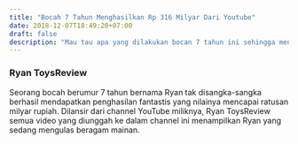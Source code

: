 ```yaml
---
title: "Bocah 7 Tahun Menghasilkan Rp 316 Milyar Dari Youtube"
date: 2018-12-07T18:49:20+07:00
draft: false
description: "Mau tau apa yang dilakukan bocan 7 tahun ini sehingga menghasilkan uang Rp 316 milyar dari Youtube? Simak artikel disini"
---
```


### Ryan ToysReview

Seorang bocah berumur 7 tahun bernama Ryan tak disangka-sangka berhasil mendapatkan penghasilan fantastis yang nilainya mencapai ratusan milyar rupiah. Dilansir dari channel YouTube miliknya, Ryan ToysReview semua video yang diunggah ke dalam channel ini menampilkan Ryan yang sedang mengulas beragam mainan.
